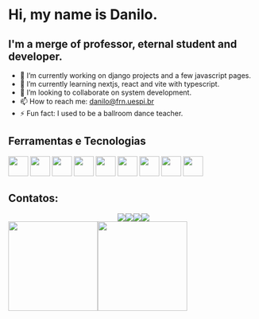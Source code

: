 # Hi, my name is Danilo.
 
## I'm a merge of professor, eternal student and developer.

- 🔭 I’m currently working on django projects and a few javascript pages.
- 🌱 I’m currently learning nextjs, react and vite with typescript.
- 👯 I’m looking to collaborate on system development.
- 📫 How to reach me: danilo@frn.uespi.br
- ⚡ Fun fact: I used to be a ballroom dance teacher.

## Ferramentas e Tecnologias

<img width="40px" height="40px" src="https://cdn.jsdelivr.net/gh/devicons/devicon/icons/css3/css3-plain.svg" /> <img width="40px" height="40px" src="https://cdn.jsdelivr.net/gh/devicons/devicon/icons/html5/html5-original.svg" /> <img width="40px" height="40px" src="https://cdn.jsdelivr.net/gh/devicons/devicon/icons/javascript/javascript-original.svg" /> <img width="40px" height="40px" src="https://cdn.jsdelivr.net/gh/devicons/devicon/icons/typescript/typescript-original.svg" /> <img width="40px" height="40px" src="https://cdn.jsdelivr.net/gh/devicons/devicon/icons/django/django-plain.svg" /> <img width="40px" height="40px" src="https://cdn.jsdelivr.net/gh/devicons/devicon/icons/latex/latex-original.svg" /> <img width="40px" height="40px" src="https://cdn.jsdelivr.net/gh/devicons/devicon/icons/nextjs/nextjs-original.svg" /> <img width="40px" height="40px" src="https://cdn.jsdelivr.net/gh/devicons/devicon/icons/nodejs/nodejs-original.svg" /> <img width="40px" height="40px" src="https://cdn.jsdelivr.net/gh/devicons/devicon/icons/threejs/threejs-original.svg" />


## Contatos:
<center>
<div align="center"><a href="https://www.youtube.com/@danilob" target="_blank"><img src="https://img.shields.io/badge/YouTube-FF0000?style=for-the-badge&logo=youtube&logoColor=white" target="_blank"></a><a href="https://instagram.com/prof.danilob" target="_blank"><img src="https://img.shields.io/badge/-Instagram-%23E4405F?style=for-the-badge&logo=instagram&logoColor=white" target="_blank"></a><a href = "mailto:daniloborges.cg@gmail.com"><img src="https://img.shields.io/badge/Gmail-D14836?style=for-the-badge&logo=gmail&logoColor=white" target="_blank"></a><a href="https://www.linkedin.com/in/danilo-borges-20097b255/" target="_blank"><img src="https://img.shields.io/badge/-LinkedIn-%230077B5?style=for-the-badge&logo=linkedin&logoColor=white" target="_blank"></a>   </div>
</center>

<div><a href="https://github.com/danilob"><img height="180em" src="https://github-readme-stats.vercel.app/api/top-langs/?username=danilob&layout=compact&langs_count=7&theme=dracula"/><img height="180em" src="https://github-readme-stats.vercel.app/api?username=danilob&show_icons=true&theme=dracula&include_all_commits=true&count_private=true"/></div>
